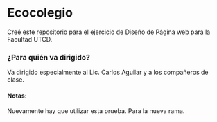 # Ecocolegio
Creé este repositorio para el ejercicio de Diseño de Página web para la Facultad UTCD.

### ¿Para quién va dirigido?
Va dirigido especialmente al Lic. Carlos Aguilar y a los compañeros de clase.

#### Notas:

Nuevamente hay que utilizar esta prueba. Para la nueva rama.
